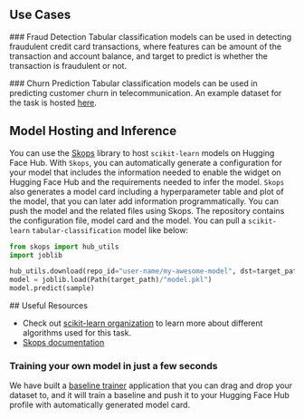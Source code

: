 ## Use Cases

### Fraud Detection
Tabular classification models can be used in detecting fraudulent credit card transactions, where features can be amount of the transaction and account balance, and target to predict is whether the transaction is fraudulent or not. 

### Churn Prediction
Tabular classification models can be used in predicting customer churn in telecommunication. An example dataset for the task is hosted [here](https://huggingface.co/datasets/scikit-learn/churn-prediction).

## Model Hosting and Inference

You can use the [Skops](https://github.com/skops-dev/skops) library to host `scikit-learn` models on Hugging Face Hub. With `Skops`, you can automatically generate a configuration for your model that includes the information needed to enable the widget on Hugging Face Hub and the requirements needed to infer the model. `Skops` also generates a model card including a hyperparameter table and plot of the model, that you can later add information programmatically. You can push the model and the related files using Skops. The repository contains the configuration file, model card and the model. You can pull a `scikit-learn` `tabular-classification` model like below:


```python
from skops import hub_utils
import joblib

hub_utils.download(repo_id="user-name/my-awesome-model", dst=target_path)
model = joblib.load(Path(target_path)/"model.pkl")
model.predict(sample)
```


## Useful Resources
- Check out [scikit-learn organization](https://huggingface.co/scikit-learn) to learn more about different algorithms used for this task.
- [Skops documentation](https://skops.readthedocs.io/en/latest/)

### Training your own model in just a few seconds

We have built a [baseline trainer](https://huggingface.co/spaces/scikit-learn/baseline-trainer) application that you can drag and drop your dataset to, and it will train a baseline and push it to your Hugging Face Hub profile with automatically generated model card.